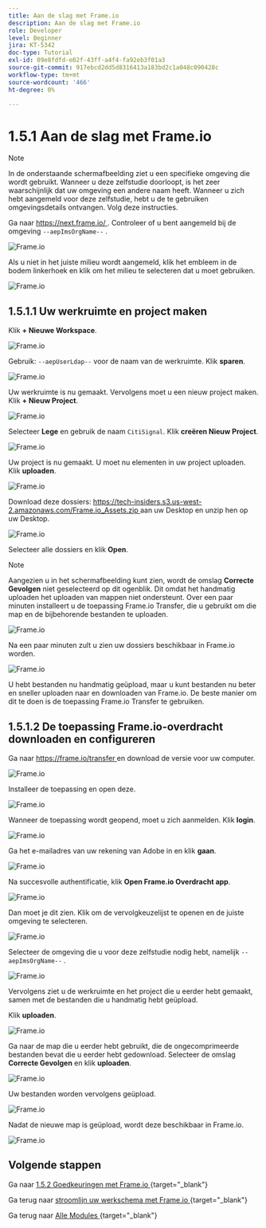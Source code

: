 ```yaml
---
title: Aan de slag met Frame.io
description: Aan de slag met Frame.io
role: Developer
level: Beginner
jira: KT-5342
doc-type: Tutorial
exl-id: 09e8fdfd-e02f-43ff-a4f4-fa92eb3f01a3
source-git-commit: 917ebcd2dd5d8316413a183bd2c1a048c090428c
workflow-type: tm+mt
source-wordcount: '466'
ht-degree: 0%

---
```


# 1.5.1 Aan de slag met Frame.io

>[!NOTE]
>
> In de onderstaande schermafbeelding ziet u een specifieke omgeving die wordt gebruikt. Wanneer u deze zelfstudie doorloopt, is het zeer waarschijnlijk dat uw omgeving een andere naam heeft. Wanneer u zich hebt aangemeld voor deze zelfstudie, hebt u de te gebruiken omgevingsdetails ontvangen. Volg deze instructies.

Ga naar [ https://next.frame.io/ ](https://next.frame.io/). Controleer of u bent aangemeld bij de omgeving `--aepImsOrgName--` .

![ Frame.io ](./images/frameio1.png)

Als u niet in het juiste milieu wordt aangemeld, klik het embleem in de bodem linkerhoek en klik om het milieu te selecteren dat u moet gebruiken.

![ Frame.io ](./images/frameio2.png)

## 1.5.1.1 Uw werkruimte en project maken

Klik **+ Nieuwe Workspace**.

![ Frame.io ](./images/frameio3.png)

Gebruik: `--aepUserLdap--` voor de naam van de werkruimte. Klik **sparen**.

![ Frame.io ](./images/frameio4.png)

Uw werkruimte is nu gemaakt. Vervolgens moet u een nieuw project maken. Klik **+ Nieuw Project**.

![ Frame.io ](./images/frameio5.png)

Selecteer **Lege** en gebruik de naam `CitiSignal`. Klik **creëren Nieuw Project**.

![ Frame.io ](./images/frameio6.png)

Uw project is nu gemaakt. U moet nu elementen in uw project uploaden. Klik **uploaden**.

![ Frame.io ](./images/frameio7.png)

Download deze dossiers: [ https://tech-insiders.s3.us-west-2.amazonaws.com/Frame.io_Assets.zip ](https://tech-insiders.s3.us-west-2.amazonaws.com/Frame.io_Assets.zip) aan uw Desktop en unzip hen op uw Desktop.

![ Frame.io ](./images/frameio8.png)

Selecteer alle dossiers en klik **Open**.

>[!NOTE]
>
>Aangezien u in het schermafbeelding kunt zien, wordt de omslag **Correcte Gevolgen** niet geselecteerd op dit ogenblik. Dit omdat het handmatig uploaden het uploaden van mappen niet ondersteunt. Over een paar minuten installeert u de toepassing Frame.io Transfer, die u gebruikt om die map en de bijbehorende bestanden te uploaden.

![ Frame.io ](./images/frameio9.png)

Na een paar minuten zult u zien uw dossiers beschikbaar in Frame.io worden.

![ Frame.io ](./images/frameio10.png)

U hebt bestanden nu handmatig geüpload, maar u kunt bestanden nu beter en sneller uploaden naar en downloaden van Frame.io. De beste manier om dit te doen is de toepassing Frame.io Transfer te gebruiken.

## 1.5.1.2 De toepassing Frame.io-overdracht downloaden en configureren

Ga naar [ https://frame.io/transfer ](https://frame.io/transfer) en download de versie voor uw computer.

![ Frame.io ](./images/frameio11.png)

Installeer de toepassing en open deze.

![ Frame.io ](./images/frameio12.png)

Wanneer de toepassing wordt geopend, moet u zich aanmelden. Klik **login**.

![ Frame.io ](./images/frameio13.png)

Ga het e-mailadres van uw rekening van Adobe in en klik **gaan**.

![ Frame.io ](./images/frameio14.png)

Na succesvolle authentificatie, klik **Open Frame.io Overdracht app**.

![ Frame.io ](./images/frameio15.png)

Dan moet je dit zien. Klik om de vervolgkeuzelijst te openen en de juiste omgeving te selecteren.

![ Frame.io ](./images/frameio16.png)

Selecteer de omgeving die u voor deze zelfstudie nodig hebt, namelijk `--aepImsOrgName--` .

![ Frame.io ](./images/frameio17.png)

Vervolgens ziet u de werkruimte en het project die u eerder hebt gemaakt, samen met de bestanden die u handmatig hebt geüpload.

Klik **uploaden**.

![ Frame.io ](./images/frameio18.png)

Ga naar de map die u eerder hebt gebruikt, die de ongecomprimeerde bestanden bevat die u eerder hebt gedownload. Selecteer de omslag **Correcte Gevolgen** en klik **uploaden**.

![ Frame.io ](./images/frameio19.png)

Uw bestanden worden vervolgens geüpload.

![ Frame.io ](./images/frameio20.png)

Nadat de nieuwe map is geüpload, wordt deze beschikbaar in Frame.io.

![ Frame.io ](./images/frameio21.png)

## Volgende stappen

Ga naar [ 1.5.2 Goedkeuringen met Frame.io ](./ex2.md){target="_blank"}

Ga terug naar [ stroomlijn uw werkschema met Frame.io ](./frameio.md){target="_blank"}

Ga terug naar [ Alle Modules ](./../../../overview.md){target="_blank"}
